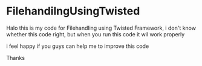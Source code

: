 # FilehandilngUsingTwisted

Halo this is my code for Filehandling using Twisted Framework,
i don't know whether this code right, but when you run this code it wil work properly

i feel happy if you guys can help me to improve this code

Thanks
